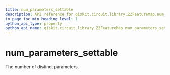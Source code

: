 ```yaml
---
title: num_parameters_settable
description: API reference for qiskit.circuit.library.ZZFeatureMap.num_parameters_settable
in_page_toc_min_heading_level: 1
python_api_type: property
python_api_name: qiskit.circuit.library.ZZFeatureMap.num_parameters_settable
---
```


# num\_parameters\_settable

The number of distinct parameters.

